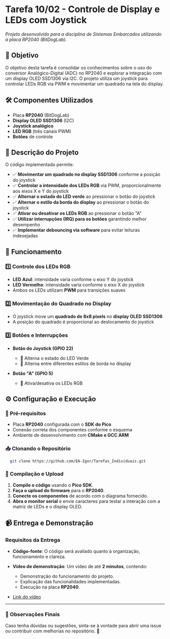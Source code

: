 # **Tarefa 10/02 - Controle de Display e LEDs com Joystick**

*Projeto desenvolvido para a disciplina de Sistemas Embarcados utilizando a placa RP2040 (BitDogLab).*

## 📌 **Objetivo**
O objetivo desta tarefa é consolidar os conhecimentos sobre o uso do conversor Analógico-Digital (ADC) no RP2040 e explorar a integração com um display OLED SSD1306 via I2C. O projeto utiliza um joystick para controlar LEDs RGB via PWM e movimentar um quadrado na tela do display.

## 🛠️ **Componentes Utilizados**
- Placa **RP2040** (BitDogLab)
- **Display OLED SSD1306** (I2C)
- **Joystick analógico**
- **LED RGB** (três canais PWM)
- **Botões** de controle

## 🔧 **Descrição do Projeto**
O código implementado permite:
- ✅ **Movimentar um quadrado no display SSD1306** conforme a posição do joystick  
- ✅ **Controlar a intensidade dos LEDs RGB** via PWM, proporcionalmente aos eixos X e Y do joystick  
- ✅ **Alternar o estado do LED verde** ao pressionar o botão do joystick  
- ✅ **Alternar o estilo da borda do display** ao pressionar o botão do joystick  
- ✅ **Ativar ou desativar os LEDs RGB** ao pressionar o botão "A"  
- ✅ **Utilizar interrupções (IRQ) para os botões** garantindo melhor desempenho  
- ✅ **Implementar debouncing via software** para evitar leituras indesejadas  

## 📜 **Funcionamento**
### **1️⃣ Controle dos LEDs RGB**
- **LED Azul**: intensidade varia conforme o eixo Y do joystick  
- **LED Vermelho**: intensidade varia conforme o eixo X do joystick  
- Ambos os LEDs utilizam **PWM** para transições suaves  

### **2️⃣ Movimentação do Quadrado no Display**
- O joystick move um **quadrado de 8x8 pixels** no **display OLED SSD1306**
- A posição do quadrado é proporcional ao deslocamento do joystick  

### **3️⃣ Botões e Interrupções**
- **Botão do Joystick (GPIO 22)**  
  - 🔹 Alterna o estado do LED Verde  
  - 🔹 Alterna entre diferentes estilos de borda no display  

- **Botão "A" (GPIO 5)**  
  - 🔹 Ativa/desativa os LEDs RGB  

## ⚙️ **Configuração e Execução**
### **📌 Pré-requisitos**
- Placa **RP2040** configurada com o **SDK do Pico**  
- Conexão correta dos componentes conforme o esquema  
- Ambiente de desenvolvimento com **CMake e GCC ARM**  

### 📥 Clonando o Repositório
```bash
  git clone https://github.com/EA-Igor/Tarefas_Individuais.git
```

### 🔧 Compilação e Upload
1. **Compile o código** usando o **Pico SDK**.
2. **Faça o upload do firmware** para o **RP2040**.
3. **Conecte os componentes** de acordo com o diagrama fornecido.
4. **Abra o monitor serial** e envie caracteres para testar a interação com a matriz de LEDs e o display OLED.

## 📹 Entrega e Demonstração

### Requisitos da Entrega
- **Código-fonte**: O código será avaliado quanto à organização, funcionamento e clareza.
- **Vídeo de demonstração**: Um vídeo de até **2 minutos**, contendo:
  - Demonstração do funcionamento do projeto.
  - Explicação das funcionalidades implementadas.
  - Execução na placa **RP2040**.

- [Link do vídeo](https://youtu.be/_i7wDwEkz80)

---
### 📌 Observações Finais
Caso tenha dúvidas ou sugestões, sinta-se à vontade para abrir uma issue ou contribuir com melhorias no repositório. 🚀

